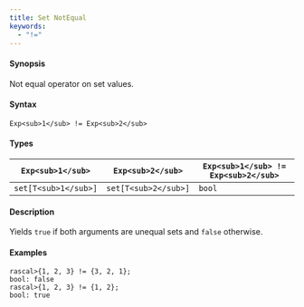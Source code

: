 ```yaml
---
title: Set NotEqual
keywords:
  - "!="
---
```


#### Synopsis

Not equal operator on set values.

#### Syntax

`Exp<sub>1</sub> != Exp<sub>2</sub>`

#### Types


| `Exp<sub>1</sub>`    |  `Exp<sub>2</sub>`    | `Exp<sub>1</sub> != Exp<sub>2</sub>`  |
| --- | --- | --- |
| `set[T<sub>1</sub>]` |  `set[T<sub>2</sub>]` | `bool`                |


#### Description

Yields `true` if both arguments are unequal sets and `false` otherwise.

#### Examples


```rascal-shell
rascal>{1, 2, 3} != {3, 2, 1};
bool: false
rascal>{1, 2, 3} != {1, 2};
bool: true
```


